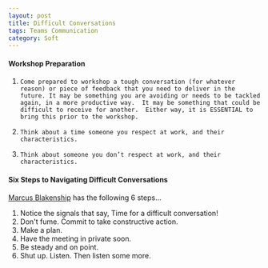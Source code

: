 ```yaml
---
layout: post
title: Difficult Conversations
tags: Teams Communication
category: Soft
---
```


#### Workshop Preparation

1.     Come prepared to workshop a tough conversation (for whatever reason) or piece of feedback that you need to deliver in the future. It may be something you are avoiding or needs to be tackled again, in a more productive way.  It may be something that could be difficult to receive for another.  Either way, it is ESSENTIAL to bring this prior to the workshop.
2.     Think about a time someone you respect at work, and their characteristics.
3.     Think about someone you don’t respect at work, and their characteristics.

#### Six Steps to Navigating Difficult Conversations ####

[Marcus Blakenship](http://www.marcusblankenship.com/) has the following 6 steps...  

1. Notice the signals that say, Time for a difficult conversation!  
2. Don't fume. Commit to take constructive action.  
3. Make a plan.  
4. Have the meeting in private soon.  
5. Be steady and on point.  
6. Shut up. Listen. Then listen some more.  
